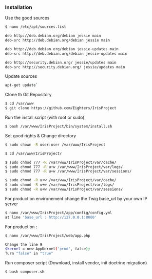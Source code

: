 ### Installation

Use the good sources
```sh
$ nano /etc/apt/sources.list

deb http://deb.debian.org/debian jessie main
deb-src http://deb.debian.org/debian jessie main

deb http://deb.debian.org/debian jessie-updates main
deb-src http://deb.debian.org/debian jessie-updates main

deb http://security.debian.org/ jessie/updates main
deb-src http://security.debian.org/ jessie/updates main
```
Update sources
```sh
apt-get update`
```

Clone th Git Repository
```sh
$ cd /var/www
$ git clone https://github.com/Eighters/IrisProject
```
Run the install script (with root or sudo)
```sh
$ bash /var/www/IrisProject/bin/system/install.sh
```
Set good rights & Change directory
```sh
$ sudo chown -R user:user /var/www/IrisProject

$ cd /var/www/IrisProject/

$ sudo chmod 777 -R /var/www/IrisProject/var/cache/
$ sudo chmod 777 -R u+w /var/www/IrisProject/var/logs/
$ sudo chmod 777 -R u+w /var/www/IrisProject/var/sessions/

$ sudo chmod -R u+w /var/www/IrisProject/var/cache/
$ sudo chmod -R u+w /var/www/IrisProject/var/logs/
$ sudo chmod -R u+w /var/www/IrisProject/var/sessions/
```
For production environement change the Twig base_url by your own IP server
```sh
$ nano /var/www/IrisProject/app/config/config.yml
at line 'base_url : http://127.0.0.1:8000'
```
For production :
```sh
$ nano /var/www/IrisProject/web/app.php

Change the line 9
$kernel = new AppKernel('prod', false);
Turn "false" in "true"
```

Run composer script (Download, install vendor, init doctrine migration)
```sh
$ bash composer.sh
```

